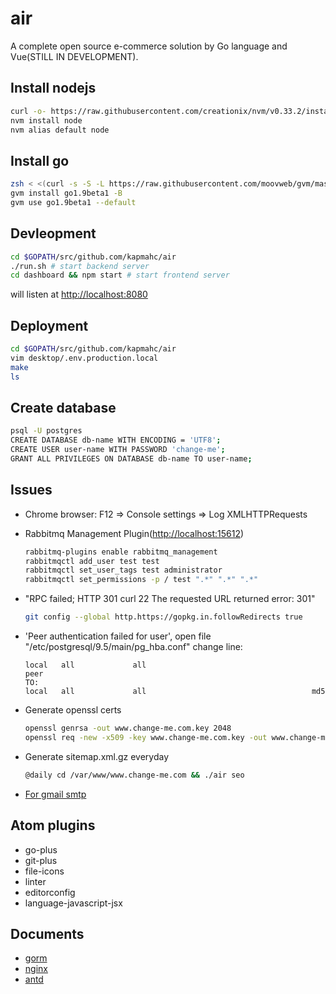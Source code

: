 # air

A complete open source e-commerce solution by Go language and Vue(STILL IN DEVELOPMENT).

## Install nodejs
```bash
curl -o- https://raw.githubusercontent.com/creationix/nvm/v0.33.2/install.sh | zsh
nvm install node
nvm alias default node
```

## Install go
```bash
zsh < <(curl -s -S -L https://raw.githubusercontent.com/moovweb/gvm/master/binscripts/gvm-installer)
gvm install go1.9beta1 -B
gvm use go1.9beta1 --default
```

## Devleopment

```bash
cd $GOPATH/src/github.com/kapmahc/air
./run.sh # start backend server
cd dashboard && npm start # start frontend server
```

will listen at <http://localhost:8080>

## Deployment
```bash
cd $GOPATH/src/github.com/kapmahc/air
vim desktop/.env.production.local
make
ls
```

## Create database

```bash
psql -U postgres
CREATE DATABASE db-name WITH ENCODING = 'UTF8';
CREATE USER user-name WITH PASSWORD 'change-me';
GRANT ALL PRIVILEGES ON DATABASE db-name TO user-name;
```

## Issues
- Chrome browser: F12 => Console settings => Log XMLHTTPRequests

- Rabbitmq Management Plugin(<http://localhost:15612>)

  ```bash
  rabbitmq-plugins enable rabbitmq_management
  rabbitmqctl add_user test test
  rabbitmqctl set_user_tags test administrator
  rabbitmqctl set_permissions -p / test ".*" ".*" ".*"
  ```

- "RPC failed; HTTP 301 curl 22 The requested URL returned error: 301"

  ```bash
  git config --global http.https://gopkg.in.followRedirects true
  ```

- 'Peer authentication failed for user', open file "/etc/postgresql/9.5/main/pg_hba.conf" change line:

  ```
  local   all             all                                     peer  
  TO:
  local   all             all                                     md5
  ```

- Generate openssl certs

  ```bash
  openssl genrsa -out www.change-me.com.key 2048
  openssl req -new -x509 -key www.change-me.com.key -out www.change-me.com.crt -days 3650 # Common Name:*.change-me.com
  ```

- Generate sitemap.xml.gz everyday

  ```bash
  @daily cd /var/www/www.change-me.com && ./air seo
  ```

- [For gmail smtp](http://stackoverflow.com/questions/20337040/gmail-smtp-debug-error-please-log-in-via-your-web-browser)

## Atom plugins

- go-plus
- git-plus
- file-icons
- linter
- editorconfig
- language-javascript-jsx

## Documents

- [gorm](http://jinzhu.me/gorm/)
- [nginx](https://www.nginx.com/resources/deployment-guides/load-balance-apache-tomcat/)
- [antd](https://ant.design/docs/react/introduce)
